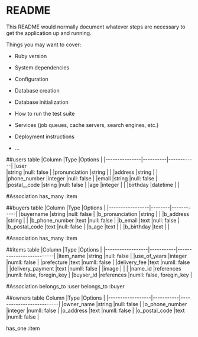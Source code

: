# README

This README would normally document whatever steps are necessary to get the
application up and running.

Things you may want to cover:

* Ruby version

* System dependencies

* Configuration

* Database creation

* Database initialization

* How to run the test suite

* Services (job queues, cache servers, search engines, etc.)

* Deployment instructions

* ...

##users table
|Column         |Type      |Options     |
|---------------|----------|------------|
|user           
|string    |null: false |
|pronunciation  |string    |            |
|address        |string    |            |
|phone_number   |integer   |null: false |
|email          |string    |null: false |
|postal__code   |string    |null: false |
|age            |integer   |            |
|birthday       |datetime  |            |

#Association
has_many :item


##buyers table
|Column           |Type    |Options     |
|-----------------|--------|------------|
|buyername        |string  |null: false |
|b_pronunciation  |string  |            |
|b_address        |string  |            |
|b_phone_number   |text    |null: false |
|b_email          |text    |null: false |
|b_postal_code    |text    |null: false |
|b_age            |text    |            |
|b_birthday       |text    |            |

#Association
has_many :item

##items table
|Column            |Type       |Options                   |
|------------------|-----------|--------------------------|
|item_name         |string     |null: false               |
|use_of_years      |integer    |numll: false              |
|prefecture        |text       |numll: false              |
|delivery_fee      |text       |numll: false              |
|delivery_payment  |text       |numll: false              |
|image             |           |                          |
|name_id           |references |numll: false, foregin_key |
|buyser_id         |references |numll: false, foregin_key |

#Association
 belongs_to :user
 belongs_to :buyer

##owners table
Column             |Type       |Options                   |
|------------------|-----------|--------------------------|
|owner_name        |string     |null: false               |
|o_phone_number    |integer    |numll: false              |
|o_address         |text       |numll: false              |
|o_postal_code     |text       |numll: false              |

has_one :item